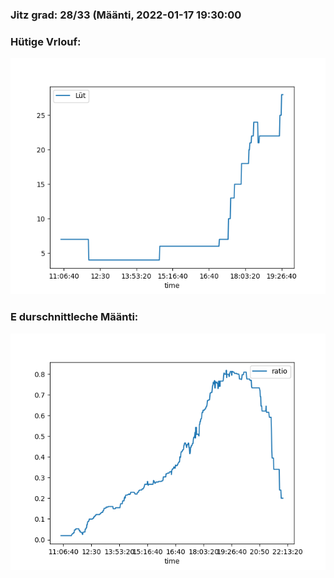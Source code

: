 ### Jitz grad: 28/33 (Määnti, 2022-01-17 19:30:00

### Hütige Vrlouf:
![Graph](Today.png)

### E durschnittleche Määnti:
![Graph](Määnti.png)